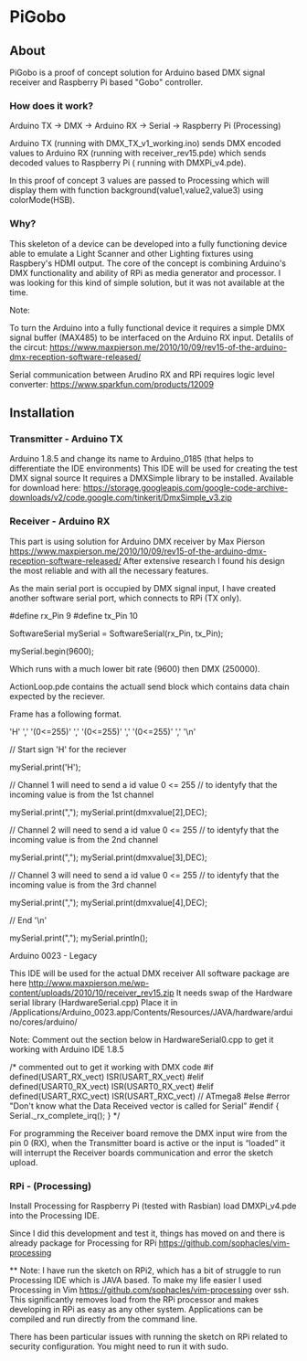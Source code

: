 # PiGobo

## About

PiGobo is a proof of concept solution for Arduino based DMX signal receiver and Raspberry Pi based "Gobo" controller.

### How does it work?

Arduino TX -> DMX -> Arduino RX -> Serial -> Raspberry Pi (Processing)

Arduino TX (running with DMX_TX_v1_working.ino) sends DMX encoded values to Arduino RX (running with receiver_rev15.pde) which sends decoded values to Raspberry Pi ( running with DMXPi_v4.pde).

In this proof of concept 3 values are passed to Processing which will display them with function background(value1,value2,value3) using colorMode(HSB).

### Why?

This skeleton of a device can be developed into a fully functioning device able to emulate a Light Scanner and other Lighting fixtures using Raspbery's HDMI output. The core of the concept is combining Arduino's DMX functionality and ability of RPi as media generator and processor.
I was looking for this kind of simple solution, but it was not available at the time.

Note:

To turn the Arduino into a fully functional device it requires a simple DMX signal buffer (MAX485) to be interfaced on the Arduino RX input.
Detalils of the circut: 
https://www.maxpierson.me/2010/10/09/rev15-of-the-arduino-dmx-reception-software-released/

Serial communication between Arudino RX and RPi requires logic level converter:
https://www.sparkfun.com/products/12009

## Installation

### Transmitter - Arduino TX


Arduino 1.8.5 and change its name to Arduino_0185 (that helps to differentiate the IDE environments)
This IDE will be used for creating the test DMX signal source
It requires a DMXSimple library to be installed.
Available for download here:
https://storage.googleapis.com/google-code-archive-downloads/v2/code.google.com/tinkerit/DmxSimple_v3.zip

### Receiver - Arduino RX

This part is using solution for Arduino DMX receiver by Max Pierson https://www.maxpierson.me/2010/10/09/rev15-of-the-arduino-dmx-reception-software-released/
After extensive research I found his design the most reliable and with all the necessary features.  

As the main serial port is occupied by DMX signal input, I have created another software serial port, which connects to RPi (TX only).

#define rx_Pin 9
#define tx_Pin 10

SoftwareSerial mySerial =  SoftwareSerial(rx_Pin, tx_Pin);

mySerial.begin(9600);

Which runs with a much lower bit rate (9600) then DMX (250000).


ActionLoop.pde contains the actuall send block which contains data chain expected by the reciever.

Frame has a following format.

'H' ',' '(0<=255)' ',' '(0<=255)' ',' '(0<=255)' ',' '\n'


  // Start sign 'H' for the reciever 
 
  mySerial.print('H');
  

  // Channel 1 will need to send a id value 0 <= 255 
  // to identyfy that the incoming value is from the 1st channel 

  mySerial.print(",");
  mySerial.print(dmxvalue[2],DEC);

  
  // Channel 2 will need to send a id value 0 <= 255 
  // to identyfy that the incoming value is from the 2nd channel 
  
  mySerial.print(",");
  mySerial.print(dmxvalue[3],DEC);


  // Channel 3 will need to send a id value 0 <= 255 
  // to identyfy that the incoming value is from the 3rd channel 
  
  mySerial.print(",");
  mySerial.print(dmxvalue[4],DEC);
  
  // End '\n'

  mySerial.print(",");
  mySerial.println();


Arduino 0023 - Legacy

This IDE will be used for the actual DMX receiver
All software package are here http://www.maxpierson.me/wp-content/uploads/2010/10/receiver_rev15.zip
It needs swap of the Hardware serial library (HardwareSerial.cpp)
Place it in /Applications/Arduino_0023.app/Contents/Resources/JAVA/hardware/arduino/cores/arduino/

Note:
Comment out the section below in HardwareSerial0.cpp to get it working with Arduino IDE 1.8.5

/* commented out to get it working with DMX code 
        #if defined(USART_RX_vect) ISR(USART_RX_vect)
        #elif defined(USART0_RX_vect) ISR(USART0_RX_vect)
        #elif defined(USART_RXC_vect) ISR(USART_RXC_vect) // ATmega8
        #else
        #error "Don't know what the Data Received vector is called for Serial”
        #endif
        { Serial._rx_complete_irq(); }
        */

For programming the Receiver board remove the DMX input wire from the pin 0 (RX), when the Transmitter board is active or the input is “loaded” it will interrupt the Receiver boards communication and error the sketch upload.

### RPi - (Processing)

Install Processing for Raspberry Pi (tested with Rasbian) load DMXPi_v4.pde into the Processing IDE.

Since I did this development and test it, things has moved on and there is already package for Processing for RPi
https://github.com/sophacles/vim-processing


** Note:
I have run the sketch on RPi2, which has a bit of struggle to run Processing IDE which is JAVA based.
To make my life easier I used Processing in Vim https://github.com/sophacles/vim-processing over ssh.
This significantly removes load from the RPi processor and makes developing in RPi as easy as any other system.
Applications can be compiled and run directly from the command line.

There has been particular issues with running the sketch on RPi related to security configuration.
You might need to run it with sudo.


